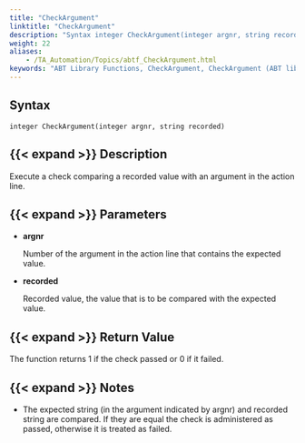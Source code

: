 ```yaml
--- 
title: "CheckArgument"
linktitle: "CheckArgument"
description: "Syntax integer CheckArgument(integer argnr, string recorded) Description Execute a check comparing a recorded value with an argument in the action line. Parameters argnr Number of the argument in the ..."
weight: 22
aliases: 
    - /TA_Automation/Topics/abtf_CheckArgument.html
keywords: "ABT Library Functions, CheckArgument, CheckArgument (ABT library function)"
---
```


## Syntax

`integer CheckArgument(integer argnr, string recorded)`

## {{< expand >}} Description

Execute a check comparing a recorded value with an argument in the action line.

## {{< expand >}} Parameters

-   **argnr**

    Number of the argument in the action line that contains the expected value.

-   **recorded**

    Recorded value, the value that is to be compared with the expected value.


## {{< expand >}} Return Value

The function returns 1 if the check passed or 0 if it failed.

## {{< expand >}} Notes

-   The expected string \(in the argument indicated by argnr\) and recorded string are compared. If they are equal the check is administered as passed, otherwise it is treated as failed.





